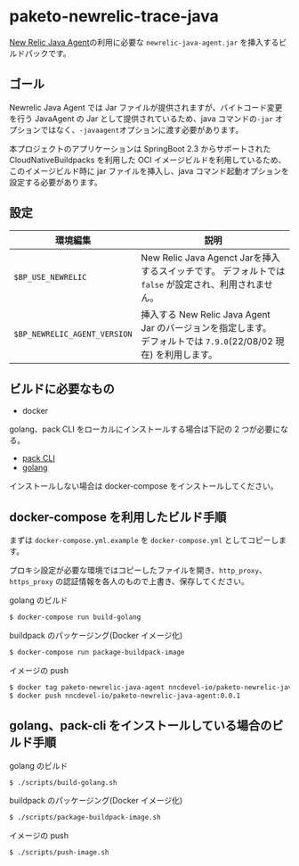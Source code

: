 # paketo-newrelic-trace-java

[New Relic Java Agent](https://docs.newrelic.com/jp/docs/apm/agents/java-agent/installation/install-java-agent/)の利用に必要な `newrelic-java-agent.jar` を挿入するビルドパックです。

## ゴール

Newrelic Java Agent では Jar ファイルが提供されますが、バイトコード変更を行う JavaAgent の Jar として提供されているため、java コマンドの`-jar` オプションではなく、`-javaagent`オプションに渡す必要があります。

本プロジェクトのアプリケーションは SpringBoot 2.3 からサポートされた CloudNativeBuildpacks を利用した OCI イメージビルドを利用しているため、このイメージビルド時に jar ファイルを挿入し、java コマンド起動オプションを設定する必要があります。

## 設定

| 環境編集                     | 説明                                                                                                                   |
| ---------------------------- | ---------------------------------------------------------------------------------------------------------------------- |
| `$BP_USE_NEWRELIC`           | New Relic Java Agenct Jarを挿入するスイッチです。 デフォルトでは `false` が設定され、利用されません。 |
| `$BP_NEWRELIC_AGENT_VERSION` | 挿入する New Relic Java Agent Jar のバージョンを指定します。 <br> デフォルトでは `7.9.0`(22/08/02 現在) を利用します。 |

## ビルドに必要なもの

-   docker

golang、pack CLI をローカルにインストールする場合は下記の 2 つが必要になる。

-   [pack CLI](https://buildpacks.io/docs/install-pack/)
-   [golang](https://golang.org/doc/install)

インストールしない場合は docker-compose をインストールしてください。

## docker-compose を利用したビルド手順

まずは `docker-compose.yml.example` を `docker-compose.yml` としてコピーします。

プロキシ設定が必要な環境ではコピーしたファイルを開き、`http_proxy`、`https_proxy` の認証情報を各人のもので上書き、保存してください。

golang のビルド

```bash
$ docker-compose run build-golang
```

buildpack のパッケージング(Docker イメージ化)

```bash
$ docker-compose run package-buildpack-image
```

イメージの push

```bash
$ docker tag paketo-newrelic-java-agent nncdevel-io/paketo-newrelic-java-agent:0.0.1
$ docker push nncdevel-io/paketo-newrelic-java-agent:0.0.1
```

## golang、pack-cli をインストールしている場合のビルド手順

golang のビルド

```bash
$ ./scripts/build-golang.sh
```

buildpack のパッケージング(Docker イメージ化)

```bash
$ ./scripts/package-buildpack-image.sh
```

イメージの push

```bash
$ ./scripts/push-image.sh
```

